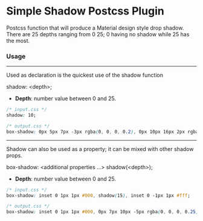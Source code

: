 # Simple Shadow Postcss Plugin

Postcss function that will produce a Material design style drop shadow. There are 25 depths ranging from 0 25; 0 having no shadow while 25 has the most.

### Usage
---

Used as declaration is the quickest use of the shadow function

shadow: &lt;depth&gt;;

- **Depth**: number value between 0 and 25.

```css
/* input.css */
shadow: 10;

/* output.css */
box-shadow: 0px 5px 7px -3px rgba(0, 0, 0, 0.2), 0px 10px 16px 2px rgba(0, 0, 0, 0.15), 0px 4px 20px 4px rgba(0, 0, 0, 0.09);
```
---

Shadow can also be used as a property; it can be mixed with other shadow props.

box-shadow: &lt;additional properties ...&gt; shadow(&lt;depth&gt;);

- **Depth**: number value between 0 and 25.

```css
/* input.css */
box-shadow: inset 0 1px 1px #000, shadow(15), inset 0 -1px 1px #fff;

/* output.css */
box-shadow: inset 0 1px 1px #000, 0px 7px 10px -5px rgba(0, 0, 0, 0.25), 0px 15px 24px 2px rgba(0, 0, 0, 0.18), 0px 6px 29px 5px rgba(0, 0, 0, 0.11), inset 0 -1px 1px #fff;;
```